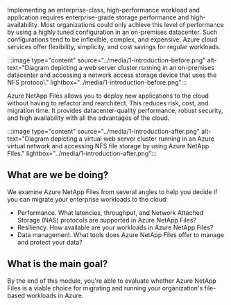 Implementing an enterprise-class, high-performance workload and application requires enterprise-grade storage performance and high-availability. Most organizations could only achieve this level of performance by using a highly tuned configuration in an on-premises datacenter. Such configurations tend to be inflexible, complex, and expensive. Azure cloud services offer flexibility, simplicity, and cost savings for regular workloads.

:::image type="content" source="../media/1-introduction-before.png" alt-text="Diagram depicting a web server cluster running in an on-premises datacenter and accessing a network access storage device that uses the NFS protocol." lightbox="../media/1-introduction-before.png":::

Azure NetApp Files allows you to deploy new applications to the cloud without having to refactor and rearchitect. This reduces risk, cost, and migration time. It provides datacenter-quality performance, robust security, and high availability with all the advantages of the cloud. 
<!-- new and existing -->

:::image type="content" source="../media/1-introduction-after.png" alt-text="Diagram depicting a virtual web server cluster running in an Azure virtual network and accessing NFS file storage by using Azure NetApp Files." lightbox="../media/1-introduction-after.png":::

## What are we be doing?

We examine Azure NetApp Files from several angles to help you decide if you can migrate your enterprise workloads to the cloud:

- Performance. What latencies, throughput, and Network Attached Storage (NAS) protocols are supported in Azure NetApp Files?
- Resiliency. How available are your workloads in Azure NetApp Files?
- Data management. What tools does Azure NetApp Files offer to manage and protect your data?

## What is the main goal?

By the end of this module, you're able to evaluate whether Azure NetApp Files is a viable choice for migrating and running your organization's file-based workloads in Azure.
